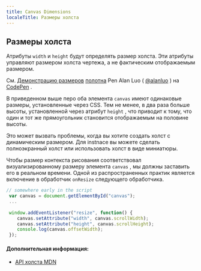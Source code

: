 ```yaml
---
title: Canvas Dimensions
localeTitle: Размеры холста
---
```

## Размеры холста

Атрибуты `width` и `height` будут определять размер холста. Эти атрибуты управляют размером холста чертежа, а не фактическим отображаемым размером.

См. [Демонстрацию размеров](https://codepen.io/alanluo/pen/jLWMmM/) [полотна](https://codepen.io/alanluo) Pen Alan Luo ( [@alanluo](https://codepen.io/alanluo) ) на [CodePen](https://codepen.io) .

В приведенном выше перо оба элемента `canvas` имеют одинаковые размеры, установленные через CSS. Тем не менее, в два раза больше высоты, установленной через атрибут `height` , что приводит к тому, что один и тот же прямоугольник становится отображаемым на половине высоты.

Это может вызвать проблемы, когда вы хотите создать холст с динамическим размером. Для instnace вы можете сделать полноэкранный холст или использовать холст в виде миниатюры.

Чтобы размер контекста рисования соответствовал визуализированному размеру элемента `canvas` , мы должны заставить его в реальном времени. Одной из распространенных практик является включение в обработчик `onResize` следующего обработчика.

```js
// somewhere early in the script 
 var canvas = document.getElementById("canvas"); 
 ... 
 
 window.addEventListener("resize", function() { 
    canvas.setAttribute("width", canvas.scrollWidth); 
    canvas.setAttribute("height", canvas.scrollHeight); 
    console.log(canvas.offsetWidth); 
 }); 
```

#### Дополнительная информация:

*   [API холста MDN](https://developer.mozilla.org/en-US/docs/Web/API/Canvas_API)